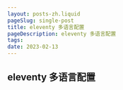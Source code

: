 ```yaml
---
layout: posts-zh.liquid
pageSlug: single-post
title: eleventy 多语言配置
pageDescription: eleventy 多语言配置
tags: 
date: 2023-02-13
---
```


## eleventy 多语言配置